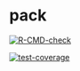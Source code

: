 # pack
 <!-- badges: start -->
 [![R-CMD-check](https://github.com/lingxuko/pack/workflows/R-CMD-check/badge.svg)](https://github.com/lingxuko/pack/actions)
 
 [![test-coverage](https://github.com/lingxuko/pack/actions/workflows/test-coverage.yaml/badge.svg)](https://github.com/lingxuko/pack/actions/workflows/test-coverage.yaml)
 <!-- badges: end -->
 
 
